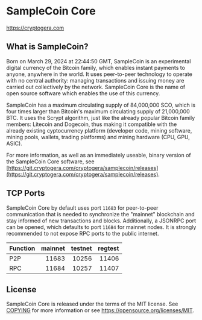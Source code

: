 
SampleCoin Core
==============

https://cryptogera.com

What is SampleCoin?
------------------

Born on March 29, 2024 at 22:44:50 GMT, SampleCoin is an experimental digital currency of the Bitcoin family, which enables instant payments to anyone, anywhere in the world. It uses peer-to-peer technology to operate with no central authority: managing transactions and issuing money are carried out collectively by the network. SampleCoin Core is the name of open source software which enables the use of this currency.

SampleCoin has a maximum circulating supply of 84,000,000 SCO, which is four times larger than Bitcoin's maximum circulating supply of 21,000,000 BTC. It uses the Scrypt algorithm, just like the already popular Bitcoin family members: Litecoin and Dogecoin, thus making it compatible with the already existing cyptocurrency platform (developer code, mining software, mining pools, wallets, trading platforms) and mining hardware (CPU, GPU, ASIC).

For more information, as well as an immediately useable, binary version of the SampleCoin Core software, see [https://git.cryptogera.com/cryptogera/samplecoin/releases](https://git.cryptogera.com/cryptogera/samplecoin/releases).

TCP Ports
----------------

SampleCoin Core by default uses port `11683` for peer-to-peer communication that is needed to synchronize the "mainnet" blockchain and stay informed of new transactions and blocks. Additionally, a JSONRPC port can be opened, which defaults to port `11684` for mainnet nodes. It is strongly recommended to not expose RPC ports to the public internet.

| Function | mainnet | testnet | regtest |
| :------- | ------: | ------: | ------: |
| P2P      |   11683 |   10256 |   11406 |
| RPC      |   11684 |   10257 |   11407 |

License
-------

SampleCoin Core is released under the terms of the MIT license. See [COPYING](COPYING) for more information or see https://opensource.org/licenses/MIT.

